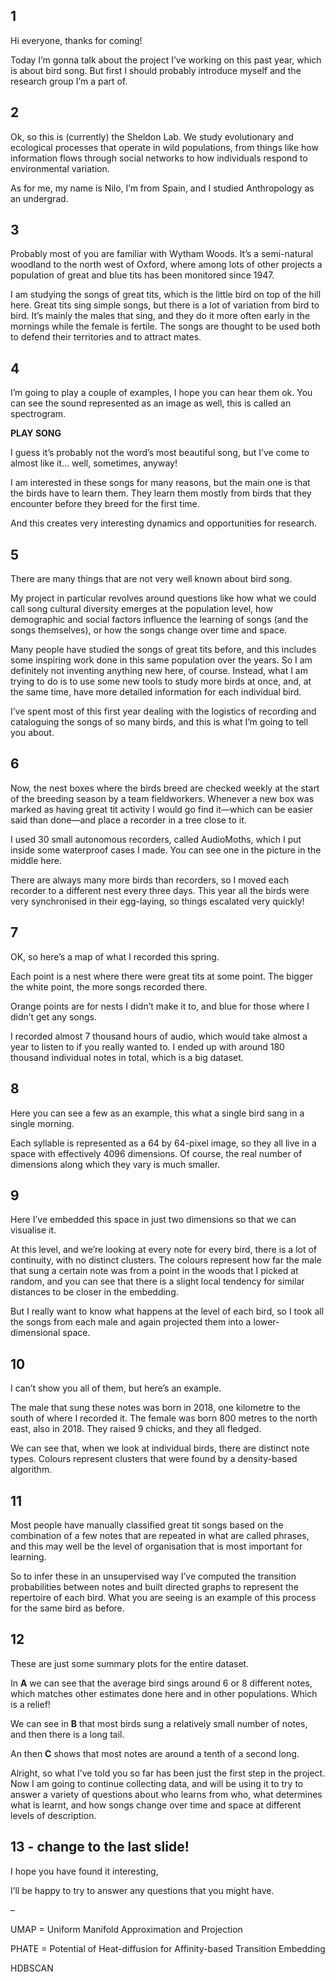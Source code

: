 ## 1

Hi everyone, thanks for coming!

Today I’m gonna talk about the project I’ve working on this past year, which is about bird song. But first I should probably introduce myself and the research group I’m a part of.

## 2

Ok, so this is (currently) the Sheldon Lab. We study evolutionary and ecological processes that operate in wild populations, from things like how information flows through social networks to how individuals respond to environmental variation.

As for me, my name is Nilo, I’m from Spain, and I studied Anthropology as an undergrad.

## 3

Probably most of you are familiar with Wytham Woods. It’s a semi-natural woodland to the north west of Oxford, where among lots of other projects a population of great and blue tits has been monitored since 1947. 

I am studying the songs of great tits, which is the little bird on top of the hill here. Great tits sing simple songs, but there is a lot of variation from bird to bird. It’s mainly the males that sing, and they do it more often early in the mornings while the female is fertile. The songs are thought to be used both to defend their territories and to attract mates.

## 4

I’m going to play a couple of examples, I hope you can hear them ok. You can see the sound represented as an image as well, this is called an spectrogram.

**PLAY SONG**

I guess it’s probably not the word’s most beautiful song, but I’ve come to almost like it… well, sometimes, anyway!

I am interested in these songs for many reasons, but the main one is that the birds have to learn them. They learn them mostly from birds that they encounter before they breed for the first time. 

And this creates very interesting dynamics and opportunities for research.

## 5

There are many things that are not very well known about bird song.

My project in particular revolves around questions like how what we could call song cultural diversity emerges at the population level, how demographic and social factors influence the learning of songs (and the songs themselves), or how the songs change over time and space.

Many people have studied the songs of great tits before, and this includes some inspiring work done in this same population over the years. So I am definitely not inventing anything new here, of course. Instead, what I am trying to do is to use some new tools to study more birds at once, and, at the same time, have more detailed information for each individual bird.

I’ve spent most of this first year dealing with the logistics of recording and cataloguing the songs of so many birds, and this is what I’m going to tell you about.

## 6

Now, the nest boxes where the birds breed are checked weekly at the start of the breeding season by a team fieldworkers. Whenever a new box was marked as having great tit activity I would go find it—which can be easier said than done—and place a recorder in a tree close to it. 

I used 30 small autonomous recorders, called AudioMoths, which I put inside some waterproof cases I made. You can see one in the picture in the middle here. 

There are always many more birds than recorders, so I moved each recorder to a different nest every three days. This year all the birds were very synchronised in their egg-laying, so things escalated very quickly! 

## 7

OK, so here’s a map of what I recorded this spring. 

Each point is a nest where there were great tits at some point. The bigger the white point, the more songs recorded there. 

Orange points are for nests I didn’t make it to, and blue for those where I didn’t get any songs.

I recorded almost 7 thousand hours of audio, which would take almost a year to listen to if you really wanted to. I ended up with around 180 thousand individual notes in total, which is a big dataset.

## 8

Here you can see a few as an example, this what a single bird sang in a single morning.

Each syllable is represented as a 64 by 64-pixel image, so they all live in a space with effectively 4096 dimensions. Of course, the real number of dimensions along which they vary is much smaller. 

## 9

Here I’ve embedded this space in just two dimensions so that we can visualise it.

At this level, and we’re looking at every note for every bird, there is a lot of continuity, with no distinct clusters. The colours represent how far the male that sung a certain note was from a point in the woods that I picked at random, and you can see that there is a slight local tendency for similar distances to be closer in the embedding.

But I really want to know what happens at the level of each bird, so I took all the songs from each male and again projected them into a lower-dimensional space.

## 10

I can’t show you all of them, but here’s an example. 

The male that sung these notes was born in 2018, one kilometre to the south of where I recorded it. The female was born 800 metres to the north east, also in 2018. They raised 9 chicks, and they all fledged.

We can see that, when we look at individual birds, there are distinct note types. Colours represent clusters that were found by a density-based algorithm.

## 11

Most people have manually classified great tit songs based on the combination of a few notes that are repeated in what are called phrases, and this may well be the level of organisation that is most important for learning. 

So to infer these in an unsupervised way I’ve computed the transition probabilities between notes and built directed graphs to represent the repertoire of each bird. What you are seeing is an example of this process for the same bird as before. 

## 12

These are just some summary plots for the entire dataset. 

In **A** we can see that the average bird sings around 6 or 8 different notes, which matches other estimates done here and in other populations. Which is a relief!

We can see in **B** that most birds sung a relatively small number of notes, and then there is a long tail.

An then **C** shows that most notes are around a tenth of a second long.

Alright, so what I’ve told you so far has been just the first step in the project. Now I am going to continue collecting data, and will be using it to try to answer a variety of questions about who learns from who, what determines what is learnt, and how songs change over time and space at different levels of description.

## 13 -  change to the last slide!

I hope you have found it interesting,

I’ll be happy to try to answer any questions that you might have.



–

UMAP = Uniform Manifold Approximation and Projection

PHATE = Potential of Heat-diffusion for Affinity-based Transition Embedding

HDBSCAN





